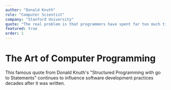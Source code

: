 ```yaml
---
author: "Donald Knuth"
role: "Computer Scientist"
company: "Stanford University"
quote: "The real problem is that programmers have spent far too much time worrying about efficiency in the wrong places and at the wrong times; premature optimization is the root of all evil (or at least most of it) in programming."
featured: true
order: 1
---
```


# The Art of Computer Programming

This famous quote from Donald Knuth's "Structured Programming with go to Statements" continues to influence software development practices decades after it was written. 